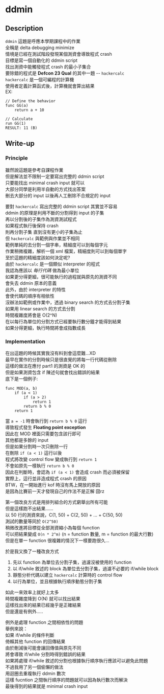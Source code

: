 # ddmin
## Description
`ddmin` 這題是呼應本學期課程中的作業  
全稱是 delta debugging minimize  
情境是已經在測試階段發現某個測資會導致程式 crash  
目標是寫一個自動化的 ddmin script  
找出測資中能觸發程式 crash 的最小子集合  
要除錯的程式是 **Defcon 23 Qual** 的其中一題 -- `hackercalc`  
`hackercalc` 是一個可編程的計算機  
使用者定義計算函式後，計算機就會算出結果  
EX:  

```
// Define the behavior  
func GG(a)
    return a + 10

// Calculate
run GG(1)
RESULT: 11 (B)
```

## Write-up
### Principle
雖然說這題是參考自課程作業  
但是解法並不限制一定要寫出完整的 ddmin script  
只要能找出 minimal crash input 就可以  
大部分同學是利用半自動的方式找出答案  
刪去大部分的 input 以後再人工刪除不合規定的 input  

要對 `hackercalc` 寫出完整的 ddmin script 其實並不容易  
ddmin 的原理是利用不斷的分割得到 input 的子集  
再以分割後的子集作為測資測試程式  
如果程式執行後保持 crash  
則再分割子集 直到沒有更小的子集為止  
但 `hackercalc` 與範例與作業並不相同  
範例單純的去分割一個字串，精細度可以到每個字元  
作業稍微複雜，解析一個 xml 檔案，精細度則可以到每個單字  
至於這題的精細度該如何決定呢?  
由於 `hackercalc` 是一個類似 interpreter 的程式  
我認為應該以 *每行代碼* 做為最小單位  
如果更分得更細，很可能執行的過程就與原先的測資不同  
會失去 ddmin 原本的意義  
此外，由於 interpreter 的特性  
會使代碼的順序有相依性  
沒辦法如範例或作業中，透過 binary search 的方式去分割子集  
如果用 linear search 的方式去分割  
時間複雜度將會是 O(2^N)  
在以每行為單位的分割方式已經要執行數分鐘才能得到結果  
如果分得更細，執行時間將會成指數成長  

### Implementation
在出這題的時候其實我沒有料到會這麼難...XD  
最早在實作的分割時候只是很直覺的將每一行代碼從刪除  
這樣的做法在應付 part1 的測資是 OK 的  
但是如果測資包含 if 陳述句就會找出錯誤的結果  
底下是一個例子:  

```
func MOD(a, b)
    if (a < 1)
        if (a > 2)
            return 1
        return b % 0
    return 1
```

當 `a = -1` 時會執行到 `return b % 0` 這行  
導致程式發生 **Floating point exception**  
因此在 MOD 裡面只需要包含該行即可  
其他都是多餘的 input  
但是如果分割時一次只刪除一行  
在刪除 `if (a < 1)` 這行以後  
程式將改變 control flow 變成執行到 `return 1`  
不會如原先一樣執行 `return b % 0`  
因此在判斷時，會認為 `if (a < 1)` 會造成 crash 而必須被保留  
實際上，這行並非造成程式 crash 的原因  
BTW，在一開始進行 kof 時沒有馬上開放的原因  
是因為比賽前一天才發現自己的作法不是正解 囧rz  

第一個改良方式是用排列組合的方式窮舉出所有可能  
但是這樣跑不出結果......  
以 50 行的測資來說，C(1, 50) + C(2, 50) + ... + C(50, 50)  
測試的數量等同於 `O(2^50)`  
稍微改進將目標從全部測資縮小為每個 function  
可以把結果變成 `O(n * 2^m)` (n = function 數量, m = function 的最大行數)  
但是在單一 function 很複雜的情況下一樣要跑很久...  

於是我又換了一種改良方式  

1. 先以 function 為單位去分割子集，過濾沒被使用的 function  
2. 以 if/while 敘述的 block 為單位去分割子集，過濾不必要的 if/while block  
3. 靜態分析代碼以建立 `hackercalc` 計算時的 control flow  
4. 以行為單位，並且根據執行順序動態分割子集  

如此一來效率上就好上太多   
時間複雜度降到 O(N) 就可以找出結果  
這樣找出來的結果已經幾乎是正確結果  
但是還是有例外.....  

例外是處理 function 之間相依性的問題  
舉例來說：  
如果 if/while 的條件判斷  
倚賴其他 function 的回傳結果  
由於刪減後可能會讓回傳值與原先不同  
將會導致 if/while 分割時得到錯誤的結果  
如果將處理 if/while 敘述的分割也根據執行順序執行應該可以避免此問題  
不過我用了另一個偷懶的做法  
用迴圈去重複執行 ddmin 數次  
這樣 fucntion 之間執行順序的問題就可以因為執行數次而解決  
最後得到的結果就是 minimal crash input  
